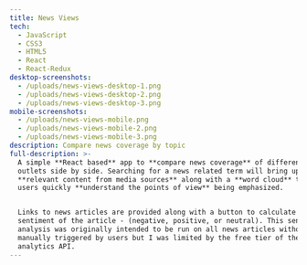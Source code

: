 ```yaml
---
title: News Views
tech:
  - JavaScript
  - CSS3
  - HTML5
  - React
  - React-Redux
desktop-screenshots:
  - /uploads/news-views-desktop-1.png
  - /uploads/news-views-desktop-2.png
  - /uploads/news-views-desktop-3.png
mobile-screenshots:
  - /uploads/news-views-mobile.png
  - /uploads/news-views-mobile-2.png
  - /uploads/news-views-mobile-3.png
description: Compare news coverage by topic
full-description: >-
  A simple **React based** app to **compare news coverage** of different media
  outlets side by side. Searching for a news related term will bring up the most
  **relevant content from media sources** along with a **word cloud** to help
  users quickly **understand the points of view** being emphasized. 


  Links to news articles are provided along with a button to calculate the
  sentiment of the article - (negative, positive, or neutral). This sentiment
  analysis was originally intended to be run on all news articles without being
  manually triggered by users but I was limited by the free tier of the text
  analytics API.
---
```


